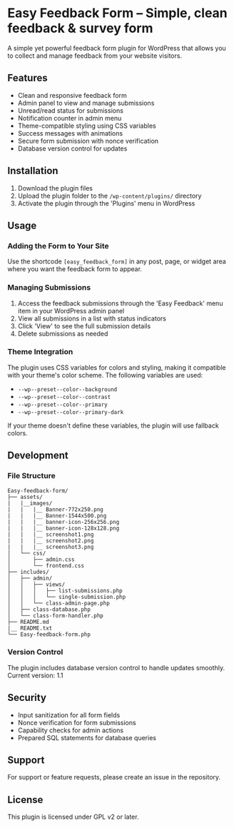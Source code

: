 # Easy Feedback Form – Simple, clean feedback & survey form

A simple yet powerful feedback form plugin for WordPress that allows you to collect and manage feedback from your website visitors.

## Features

- Clean and responsive feedback form
- Admin panel to view and manage submissions
- Unread/read status for submissions
- Notification counter in admin menu
- Theme-compatible styling using CSS variables
- Success messages with animations
- Secure form submission with nonce verification
- Database version control for updates

## Installation

1. Download the plugin files
2. Upload the plugin folder to the `/wp-content/plugins/` directory
3. Activate the plugin through the 'Plugins' menu in WordPress

## Usage

### Adding the Form to Your Site

Use the shortcode `[easy_feedback_form]` in any post, page, or widget area where you want the feedback form to appear.

### Managing Submissions

1. Access the feedback submissions through the 'Easy Feedback' menu item in your WordPress admin panel
2. View all submissions in a list with status indicators
3. Click 'View' to see the full submission details
4. Delete submissions as needed

### Theme Integration

The plugin uses CSS variables for colors and styling, making it compatible with your theme's color scheme. The following variables are used:

- `--wp--preset--color--background`
- `--wp--preset--color--contrast`
- `--wp--preset--color--primary`
- `--wp--preset--color--primary-dark`

If your theme doesn't define these variables, the plugin will use fallback colors.

## Development

### File Structure

```
Easy-feedback-form/
├── assets/
|   |__images/
|   |   |__ Banner-772x250.png
|   |   |__ Banner-1544x500.png
|   |   |__ banner-icon-256x256.png
|   |   |__ banner-icon-128x128.png
|   |   |__ screenshot1.png
|   |   |__ screenshot2.png
|   |   |__ screenshot3.png
│   └── css/
│       ├── admin.css
│       └── frontend.css
├── includes/
│   ├── admin/
│   │   ├── views/
│   │   │   ├── list-submissions.php
│   │   │   └── single-submission.php
│   │   └── class-admin-page.php
│   ├── class-database.php
│   └── class-form-handler.php
├── README.md
|__ README.txt
└── Easy-feedback-form.php
```

### Version Control

The plugin includes database version control to handle updates smoothly. Current version: 1.1

## Security

- Input sanitization for all form fields
- Nonce verification for form submissions
- Capability checks for admin actions
- Prepared SQL statements for database queries

## Support

For support or feature requests, please create an issue in the repository.

## License

This plugin is licensed under GPL v2 or later. 